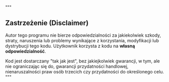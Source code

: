 """
## Zastrzeżenie (Disclaimer)

Autor tego programu nie bierze odpowiedzialności za jakiekolwiek szkody, straty, naruszenia lub problemy wynikające z korzystania, modyfikacji lub dystrybucji tego kodu. Użytkownik korzysta z kodu na **własną odpowiedzialność**.

Kod jest dostarczany "tak jak jest", bez jakiejkolwiek gwarancji, w tym, ale nie ograniczając się do, gwarancji przydatności handlowej, nienaruszalności praw osób trzecich czy przydatności do określonego celu.
"""
